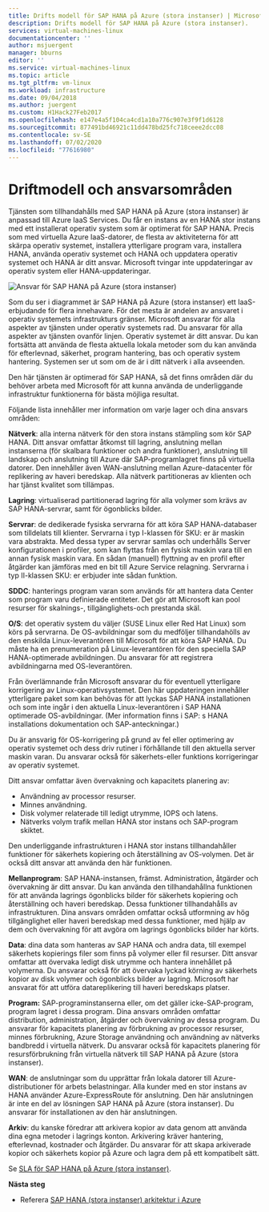 ```yaml
---
title: Drifts modell för SAP HANA på Azure (stora instanser) | Microsoft Docs
description: Drifts modell för SAP HANA på Azure (stora instanser).
services: virtual-machines-linux
documentationcenter: ''
author: msjuergent
manager: bburns
editor: ''
ms.service: virtual-machines-linux
ms.topic: article
ms.tgt_pltfrm: vm-linux
ms.workload: infrastructure
ms.date: 09/04/2018
ms.author: juergent
ms.custom: H1Hack27Feb2017
ms.openlocfilehash: e147e4a5f104ca4cd1a10a776c907e3f9f1d6128
ms.sourcegitcommit: 877491bd46921c11dd478bd25fc718ceee2dcc08
ms.contentlocale: sv-SE
ms.lasthandoff: 07/02/2020
ms.locfileid: "77616980"
---
```

# <a name="operations-model-and-responsibilities"></a>Driftmodell och ansvarsområden

Tjänsten som tillhandahålls med SAP HANA på Azure (stora instanser) är anpassad till Azure IaaS Services. Du får en instans av en HANA stor instans med ett installerat operativ system som är optimerat för SAP HANA. Precis som med virtuella Azure IaaS-datorer, de flesta av aktiviteterna för att skärpa operativ systemet, installera ytterligare program vara, installera HANA, använda operativ systemet och HANA och uppdatera operativ systemet och HANA är ditt ansvar. Microsoft tvingar inte uppdateringar av operativ system eller HANA-uppdateringar.

![Ansvar för SAP HANA på Azure (stora instanser)](./media/hana-overview-architecture/image2-responsibilities.png)

Som du ser i diagrammet är SAP HANA på Azure (stora instanser) ett IaaS-erbjudande för flera innehavare. För det mesta är andelen av ansvaret i operativ systemets infrastrukturs gränser. Microsoft ansvarar för alla aspekter av tjänsten under operativ systemets rad. Du ansvarar för alla aspekter av tjänsten ovanför linjen. Operativ systemet är ditt ansvar. Du kan fortsätta att använda de flesta aktuella lokala metoder som du kan använda för efterlevnad, säkerhet, program hantering, bas och operativ system hantering. Systemen ser ut som om de är i ditt nätverk i alla avseenden.

Den här tjänsten är optimerad för SAP HANA, så det finns områden där du behöver arbeta med Microsoft för att kunna använda de underliggande infrastruktur funktionerna för bästa möjliga resultat.

Följande lista innehåller mer information om varje lager och dina ansvars områden:

**Nätverk**: alla interna nätverk för den stora instans stämpling som kör SAP HANA. Ditt ansvar omfattar åtkomst till lagring, anslutning mellan instanserna (för skalbara funktioner och andra funktioner), anslutning till landskap och anslutning till Azure där SAP-programlagret finns på virtuella datorer. Den innehåller även WAN-anslutning mellan Azure-datacenter för replikering av haveri beredskap. Alla nätverk partitioneras av klienten och har tjänst kvalitet som tillämpas.

**Lagring**: virtualiserad partitionerad lagring för alla volymer som krävs av SAP HANA-servrar, samt för ögonblicks bilder. 

**Servrar**: de dedikerade fysiska servrarna för att köra SAP HANA-databaser som tilldelats till klienter. Servrarna i typ I-klassen för SKU: er är maskin vara abstrakta. Med dessa typer av servrar samlas och underhålls Server konfigurationen i profiler, som kan flyttas från en fysisk maskin vara till en annan fysisk maskin vara. En sådan (manuell) flyttning av en profil efter åtgärder kan jämföras med en bit till Azure Service relagning. Servrarna i typ II-klassen SKU: er erbjuder inte sådan funktion.

**SDDC**: hanterings program varan som används för att hantera data Center som program varu definierade entiteter. Det gör att Microsoft kan pool resurser för skalnings-, tillgänglighets-och prestanda skäl.

**O/S**: det operativ system du väljer (SUSE Linux eller Red Hat Linux) som körs på servrarna. De OS-avbildningar som du medföljer tillhandahölls av den enskilda Linux-leverantören till Microsoft för att köra SAP HANA. Du måste ha en prenumeration på Linux-leverantören för den speciella SAP HANA-optimerade avbildningen. Du ansvarar för att registrera avbildningarna med OS-leverantören. 

Från överlämnande från Microsoft ansvarar du för eventuell ytterligare korrigering av Linux-operativsystemet. Den här uppdateringen innehåller ytterligare paket som kan behövas för att lyckas SAP HANA installationen och som inte ingår i den aktuella Linux-leverantören i SAP HANA optimerade OS-avbildningar. (Mer information finns i SAP: s HANA installations dokumentation och SAP-anteckningar.) 

Du är ansvarig för OS-korrigering på grund av fel eller optimering av operativ systemet och dess driv rutiner i förhållande till den aktuella server maskin varan. Du ansvarar också för säkerhets-eller funktions korrigeringar av operativ systemet. 

Ditt ansvar omfattar även övervakning och kapacitets planering av:

- Användning av processor resurser.
- Minnes användning.
- Disk volymer relaterade till ledigt utrymme, IOPS och latens.
- Nätverks volym trafik mellan HANA stor instans och SAP-program skiktet.

Den underliggande infrastrukturen i HANA stor instans tillhandahåller funktioner för säkerhets kopiering och återställning av OS-volymen. Det är också ditt ansvar att använda den här funktionen.

**Mellanprogram**: SAP HANA-instansen, främst. Administration, åtgärder och övervakning är ditt ansvar. Du kan använda den tillhandahållna funktionen för att använda lagrings ögonblicks bilder för säkerhets kopiering och återställning och haveri beredskap. Dessa funktioner tillhandahålls av infrastrukturen. Dina ansvars områden omfattar också utformning av hög tillgänglighet eller haveri beredskap med dessa funktioner, med hjälp av dem och övervakning för att avgöra om lagrings ögonblicks bilder har körts.

**Data**: dina data som hanteras av SAP HANA och andra data, till exempel säkerhets kopierings filer som finns på volymer eller fil resurser. Ditt ansvar omfattar att övervaka ledigt disk utrymme och hantera innehållet på volymerna. Du ansvarar också för att övervaka lyckad körning av säkerhets kopior av disk volymer och ögonblicks bilder av lagring. Microsoft har ansvarat för att utföra datareplikering till haveri beredskaps platser.

**Program:** SAP-programinstanserna eller, om det gäller icke-SAP-program, program lagret i dessa program. Dina ansvars områden omfattar distribution, administration, åtgärder och övervakning av dessa program. Du ansvarar för kapacitets planering av förbrukning av processor resurser, minnes förbrukning, Azure Storage användning och användning av nätverks bandbredd i virtuella nätverk. Du ansvarar också för kapacitets planering för resursförbrukning från virtuella nätverk till SAP HANA på Azure (stora instanser).

**WAN**: de anslutningar som du upprättar från lokala datorer till Azure-distributioner för arbets belastningar. Alla kunder med en stor instans av HANA använder Azure-ExpressRoute för anslutning. Den här anslutningen är inte en del av lösningen SAP HANA på Azure (stora instanser). Du ansvarar för installationen av den här anslutningen.

**Arkiv**: du kanske föredrar att arkivera kopior av data genom att använda dina egna metoder i lagrings konton. Arkivering kräver hantering, efterlevnad, kostnader och åtgärder. Du ansvarar för att skapa arkiverade kopior och säkerhets kopior på Azure och lagra dem på ett kompatibelt sätt.

Se [SLA för SAP HANA på Azure (stora instanser)](https://azure.microsoft.com/support/legal/sla/sap-hana-large/).

**Nästa steg**
- Referera [SAP HANA (stora instanser) arkitektur i Azure](hana-architecture.md)
